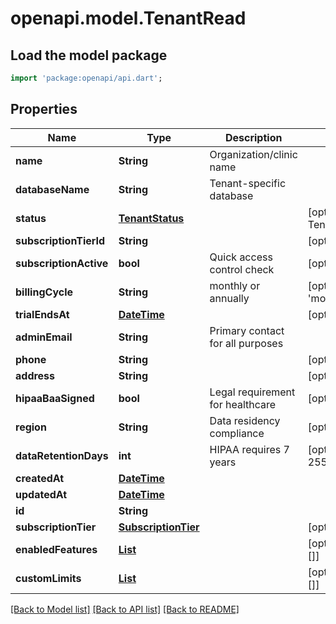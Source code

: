 # openapi.model.TenantRead

## Load the model package
```dart
import 'package:openapi/api.dart';
```

## Properties
Name | Type | Description | Notes
------------ | ------------- | ------------- | -------------
**name** | **String** | Organization/clinic name | 
**databaseName** | **String** | Tenant-specific database | 
**status** | [**TenantStatus**](TenantStatus.md) |  | [optional] [default to TenantStatus.provisioning]
**subscriptionTierId** | **String** |  | [optional] 
**subscriptionActive** | **bool** | Quick access control check | [optional] [default to true]
**billingCycle** | **String** | monthly or annually | [optional] [default to 'monthly']
**trialEndsAt** | [**DateTime**](DateTime.md) |  | [optional] 
**adminEmail** | **String** | Primary contact for all purposes | 
**phone** | **String** |  | [optional] 
**address** | **String** |  | [optional] 
**hipaaBaaSigned** | **bool** | Legal requirement for healthcare | [optional] [default to false]
**region** | **String** | Data residency compliance | [optional] [default to 'US']
**dataRetentionDays** | **int** | HIPAA requires 7 years | [optional] [default to 2555]
**createdAt** | [**DateTime**](DateTime.md) |  | 
**updatedAt** | [**DateTime**](DateTime.md) |  | 
**id** | **String** |  | 
**subscriptionTier** | [**SubscriptionTier**](SubscriptionTier.md) |  | [optional] 
**enabledFeatures** | [**List<Feature>**](Feature.md) |  | [optional] [default to const []]
**customLimits** | [**List<TenantLimit>**](TenantLimit.md) |  | [optional] [default to const []]

[[Back to Model list]](../README.md#documentation-for-models) [[Back to API list]](../README.md#documentation-for-api-endpoints) [[Back to README]](../README.md)


